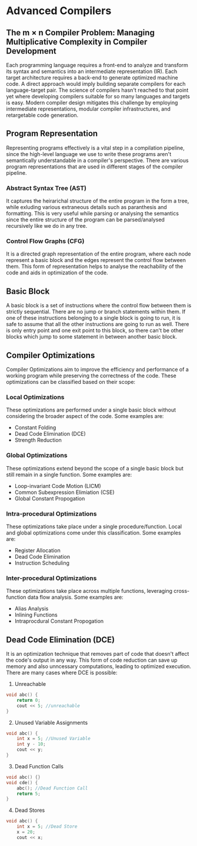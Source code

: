 # Advanced Compilers

## The m × n Compiler Problem: Managing Multiplicative Complexity in Compiler Development
Each programming language requires a front-end to analyze and transform its syntax and semantics into an intermediate representation (IR). Each target architecture requires a back-end to generate optimized machine code. A direct approach would imply building separate compilers for each language-target pair. The science of compilers hasn't reached to that point yet
where developing compilers suitable for so many languages and targets is easy. Modern compiler design mitigates this challenge by employing intermediate representations, modular compiler infrastructures, and retargetable code generation. 

## Program Representation 
Representing programs effectively is a vital step in a compilation pipeline, since the high-level language we use to write these programs aren't semantically understandable in a compiler's perspective. There are various program representations that are used in different stages of the compiler pipeline. 

### Abstract Syntax Tree (AST) 
It captures the heirarichal structure of the entire program in the form a tree, while exluding various extraneous details such as paranthesis and formatting. This is very useful while parsing or analysing the semantics since the entire structure of the program can be parsed/analysed recursively like we do in any tree. 

### Control Flow Graphs (CFG) 
It is a directed graph representation of the entire program, where each node represent a basic block and the edges represent the control flow between them. This form of representation helps to analyse the reachability of the code and aids in optimization of the code. 

## Basic Block 
A basic block is a set of instructions where the control flow between them is strictly sequential. There are no jump or branch statements within them. If one of these instructions belonging to a single block is going to run, it is safe to assume that all the other instructions are going to run as well. There is only entry point and one exit point to this block, so 
there can't be other blocks which jump to some statement in between another basic block. 

## Compiler Optimizations
Compiler Optimizations aim to improve the efficiency and performance of a working program while preserving the correctness of the code. These optimizations can be classified based on their scope: 

### Local Optimizations
These optimizations are performed under a single basic block without considering the broader aspect of the code. Some examples are: 
* Constant Folding
* Dead Code Elimination (DCE)
* Strength Reduction

### Global Optimizations
These optimizations extend beyond the scope of a single basic block but still remain in a single function. Some examples are: 
* Loop-invariant Code Motion (LICM)
* Common Subexpression Elimiation (CSE)
* Global Constant Propogation

### Intra-procedural Optimizations
These optimizations take place under a single procedure/function. Local and global optimizations come under this classification. Some examples are: 
* Register Allocation
* Dead Code Elimination
* Instruction Scheduling

### Inter-procedural Optimizations 
These optimizations take place across multiple functions, leveraging cross-function data flow analysis. Some examples are: 
* Alias Analysis
* Inlining Functions
* Intraprocdural Constant Propogation

## Dead Code Elimination (DCE)
It is an optimization technique that removes part of code that doesn't affect the code's output in any way. This form of code reduction can save up memory and also unncessary computations, leading to optimized execution. There are many cases where DCE is possible: 

1. Unreachable
```c++
void abc() {
    return 0;
    cout << 5; //unreachable
}
```
2. Unused Variable Assignments
```c++
void abc() {
    int x = 5; //Unused Variable
    int y - 10;
    cout << y;
}
```
3. Dead Function Calls
```c++
void abc() {}
void cde() {
    abc(); //Dead Function Call
    return 5;
}
```
4. Dead Stores
```c++
void abc() {
    int x = 5; //Dead Store
    x = 20;
    cout << x;
```
